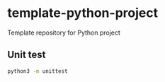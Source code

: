 # template-python-project
Template repository for Python project

## Unit test

```bash
python3 -m unittest
```
